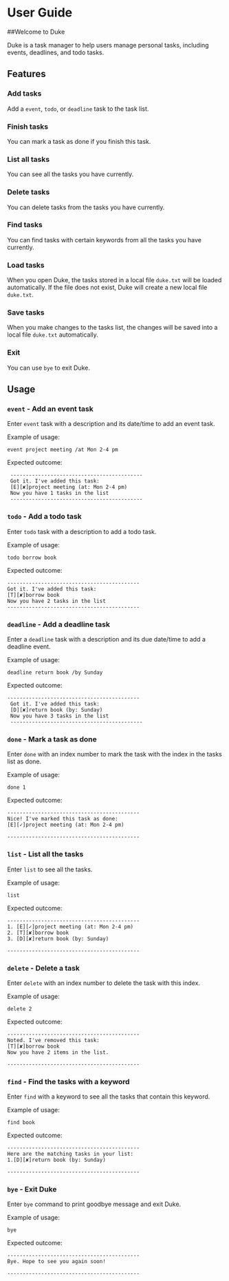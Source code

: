 # User Guide

##Welcome to Duke

Duke is a task manager to help users manage personal tasks, including events, deadlines, and todo tasks.

## Features 

### Add tasks

Add a `event`, `todo`, or `deadline` task to the task list.   

### Finish tasks

You can mark a task as done if you finish this task.

### List all tasks

You can see all the tasks you have currently.

### Delete tasks

You can delete tasks from the tasks you have currently.

### Find tasks 

You can find tasks with certain keywords from all the tasks you have currently.

### Load tasks

When you open Duke, the tasks stored in a local file `duke.txt` will be loaded automatically. If the file does not exist, Duke will create a new local file `duke.txt`.
  
### Save tasks

When you make changes to the tasks list, the changes will be saved into a local file `duke.txt` automatically.

### Exit

You can use `bye` to exit Duke. 

## Usage

### `event` - Add an event task 

Enter `event` task with a description and its date/time to add an event task.

Example of usage: 

`event project meeting /at Mon 2-4 pm`

Expected outcome:

```
 -------------------------------------------
 Got it. I've added this task: 
 [E][✘]project meeting (at: Mon 2-4 pm)
 Now you have 1 tasks in the list
 -------------------------------------------
```

### `todo` - Add a todo task

Enter `todo` task with a description to add a todo task.

Example of usage: 

`todo borrow book`

Expected outcome:

```
-------------------------------------------
Got it. I've added this task: 
[T][✘]borrow book
Now you have 2 tasks in the list
-------------------------------------------
```

### `deadline` - Add a deadline task

Enter a `deadline` task with a description and its due date/time to add a deadline event.

Example of usage: 

`deadline return book /by Sunday`

Expected outcome:

```
-------------------------------------------
 Got it. I've added this task: 
 [D][✘]return book (by: Sunday)
 Now you have 3 tasks in the list
 -------------------------------------------
 ```

### `done` - Mark a task as done

Enter `done` with an index number to mark the task with the index in the tasks list as done.

Example of usage: 

`done 1`

Expected outcome:

```
-------------------------------------------
Nice! I've marked this task as done:
[E][✓]project meeting (at: Mon 2-4 pm)

-------------------------------------------
```

### `list` - List all the tasks

Enter `list` to see all the tasks.

Example of usage: 

`list`

Expected outcome:

```
-------------------------------------------
1. [E][✓]project meeting (at: Mon 2-4 pm)
2. [T][✘]borrow book
3. [D][✘]return book (by: Sunday)

-------------------------------------------
```

### `delete` - Delete a task

Enter `delete` with an index number to delete the task with this index.

Example of usage: 

`delete 2`

Expected outcome:

```
-------------------------------------------
Noted. I've removed this task: 
[T][✘]borrow book
Now you have 2 items in the list.

-------------------------------------------
```

### `find` - Find the tasks with a keyword

Enter `find` with a keyword to see all the tasks that contain this keyword.

Example of usage: 

`find book`

Expected outcome:

```
-------------------------------------------
Here are the matching tasks in your list:
1.[D][✘]return book (by: Sunday)

-------------------------------------------
```

### `bye` - Exit Duke

Enter `bye` command to print goodbye message and exit Duke.

Example of usage: 

`bye`

Expected outcome:

```
-------------------------------------------
Bye. Hope to see you again soon!

-------------------------------------------
```